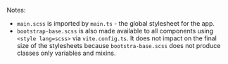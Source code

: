 Notes:

- `main.scss` is imported by `main.ts` - the global stylesheet for the app.
- `bootstrap-base.scss` is also made available to all components using
  `<style lang=scss>` via `vite.config.ts`. It does not impact on the final
  size of the stylesheets because `bootstra-base.scss` does not produce classes
  only variables and mixins.
